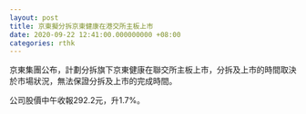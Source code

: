 ```yaml
---
layout: post
title: 京東擬分拆京東健康在港交所主板上市
date: 2020-09-22 12:41:00.000000000 +08:00
categories: rthk
---
```


京東集團公布，計劃分拆旗下京東健康在聯交所主板上市，分拆及上市的時間取決於市場狀況，無法保證分拆及上市的完成時間。

公司股價中午收報292.2元，升1.7%。
